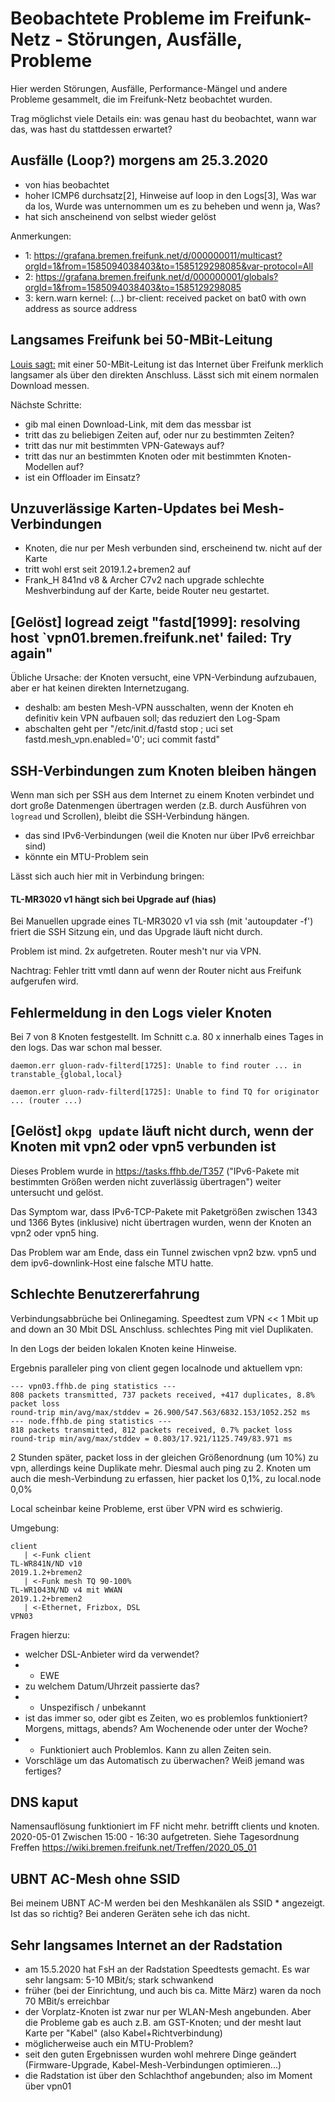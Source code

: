 # Beobachtete Probleme im Freifunk-Netz - Störungen, Ausfälle, Probleme

Hier werden Störungen, Ausfälle, Performance-Mängel und andere Probleme gesammelt, die im Freifunk-Netz beobachtet wurden.

Trag möglichst viele Details ein: was genau hast du beobachtet, wann war das, was hast du stattdessen erwartet?

## Ausfälle (Loop?) morgens am 25.3.2020
* von hias beobachtet
* hoher ICMP6 durchsatz[2], Hinweise auf loop in den Logs[3], Was war da los, Wurde was unternommen um es zu beheben und wenn ja, Was?
* hat sich anscheinend von selbst wieder gelöst

Anmerkungen:
* 1: https://grafana.bremen.freifunk.net/d/000000011/multicast?orgId=1&from=1585094038403&to=1585129298085&var-protocol=All
* 2: https://grafana.bremen.freifunk.net/d/000000001/globals?orgId=1&from=1585094038403&to=1585129298085
* 3: kern.warn kernel: (...) br-client: received packet on bat0 with own address as source address


## Langsames Freifunk bei 50-MBit-Leitung
[Louis sagt:](https://wiki.ffhb.de/Treffen/2020_03_20#protokoll_fehler-geschwindigkeit-des-freifunks-warum-ist-das-so-langsam_wie-%C3%A4u%C3%9Fern-sich-die-probleme) mit einer 50-MBit-Leitung ist das Internet über Freifunk merklich langsamer als über den direkten Anschluss. Lässt sich mit einem normalen Download messen.

Nächste Schritte:
* gib mal einen Download-Link, mit dem das messbar ist
* tritt das zu beliebigen Zeiten auf, oder nur zu bestimmten Zeiten?
* tritt das nur mit bestimmten VPN-Gateways auf?
* tritt das nur an bestimmten Knoten oder mit bestimmten Knoten-Modellen auf?
* ist ein Offloader im Einsatz?


## Unzuverlässige Karten-Updates bei Mesh-Verbindungen
* Knoten, die nur per Mesh verbunden sind, erscheinend tw. nicht auf der Karte
* tritt wohl erst seit 2019.1.2+bremen2 auf
* Frank_H 841nd v8 & Archer C7v2 nach upgrade schlechte Meshverbindung auf der Karte, beide Router neu gestartet.


## [Gelöst] logread zeigt "fastd[1999]: resolving host `vpn01.bremen.freifunk.net' failed: Try again"
Übliche Ursache: der Knoten versucht, eine VPN-Verbindung aufzubauen, aber er hat keinen direkten Internetzugang.
- deshalb: am besten Mesh-VPN ausschalten, wenn der Knoten eh definitiv kein VPN aufbauen soll; das reduziert den Log-Spam
- abschalten geht per "/etc/init.d/fastd stop ; uci set fastd.mesh_vpn.enabled='0'; uci commit fastd"


## SSH-Verbindungen zum Knoten bleiben hängen
Wenn man sich per SSH aus dem Internet zu einem Knoten verbindet und dort große Datenmengen übertragen werden (z.B. durch Ausführen von `logread` und Scrollen), bleibt die SSH-Verbindung hängen.

- das sind IPv6-Verbindungen (weil die Knoten nur über IPv6 erreichbar sind)
- könnte ein MTU-Problem sein

Lässt sich auch hier mit in Verbindung bringen:
#### TL-MR3020 v1 hängt sich bei Upgrade auf (hias)
Bei Manuellen upgrade eines TL-MR3020 v1  via ssh (mit 'autoupdater -f')
friert die SSH Sitzung ein, und das Upgrade läuft nicht durch.

Problem ist mind. 2x aufgetreten.
Router mesh't nur via VPN.

Nachtrag:
Fehler tritt vmtl dann auf wenn der Router nicht aus Freifunk aufgerufen wird.

## Fehlermeldung in den Logs vieler Knoten
Bei 7 von 8 Knoten festgestellt.
Im Schnitt c.a. 80 x innerhalb eines Tages in den logs.
Das war schon mal besser.
```
daemon.err gluon-radv-filterd[1725]: Unable to find router ... in transtable_{global,local}

daemon.err gluon-radv-filterd[1725]: Unable to find TQ for originator ... (router ...)
```

## [Gelöst] `okpg update` läuft nicht durch, wenn der Knoten mit vpn2 oder vpn5 verbunden ist
Dieses Problem wurde in https://tasks.ffhb.de/T357 ("IPv6-Pakete mit bestimmten Größen werden nicht zuverlässig übertragen") weiter untersucht und gelöst.

Das Symptom war, dass IPv6-TCP-Pakete mit Paketgrößen zwischen 1343 und 1366 Bytes (inklusive) nicht übertragen wurden, wenn der Knoten an vpn2 oder vpn5 hing.

Das Problem war am Ende, dass ein Tunnel zwischen vpn2 bzw. vpn5 und dem ipv6-downlink-Host eine falsche MTU hatte.

## Schlechte Benutzererfahrung
Verbindungsabbrüche  bei Onlinegaming.
Speedtest zum VPN << 1 Mbit up and down an 30 Mbit DSL Anschluss.
schlechtes Ping mit viel Duplikaten.

In den Logs der beiden lokalen Knoten keine Hinweise.

Ergebnis paralleler ping von client gegen localnode und aktuellem vpn:
```
--- vpn03.ffhb.de ping statistics ---
808 packets transmitted, 737 packets received, +417 duplicates, 8.8% packet loss
round-trip min/avg/max/stddev = 26.900/547.563/6832.153/1052.252 ms
--- node.ffhb.de ping statistics ---
818 packets transmitted, 812 packets received, 0.7% packet loss
round-trip min/avg/max/stddev = 0.803/17.921/1125.749/83.971 ms
```
2 Stunden später, packet loss in der gleichen Größenordnung (um 10%) zu vpn, allerdings keine Duplikate mehr.
Diesmal auch ping zu 2. Knoten um auch die mesh-Verbindung zu erfassen, hier packet los 0,1%, zu local.node 0,0%

Local scheinbar keine Probleme, erst über VPN wird es schwierig.

Umgebung:
```
client
   | <-Funk client
TL-WR841N/ND v10
2019.1.2+bremen2
   | <-Funk mesh TQ 90-100%
TL-WR1043N/ND v4 mit WWAN
2019.1.2+bremen2
   | <-Ethernet, Frizbox, DSL
VPN03
```

Fragen hierzu:
* welcher DSL-Anbieter wird da verwendet?
* - EWE
* zu welchem Datum/Uhrzeit passierte das?
* - Unspezifisch / unbekannt
* ist das immer so, oder gibt es Zeiten, wo es problemlos funktioniert? Morgens, mittags, abends? Am Wochenende oder unter der Woche?
* - Funktioniert auch Problemlos. Kann zu allen Zeiten sein.
* Vorschläge um das Automatisch zu überwachen? Weiß jemand was fertiges?

## DNS kaput
Namensauflösung funktioniert im FF nicht mehr.
betrifft clients und knoten.
2020-05-01
Zwischen 15:00 - 16:30 aufgetreten.
Siehe Tagesordnung Freffen
https://wiki.bremen.freifunk.net/Treffen/2020_05_01

## UBNT AC-Mesh ohne SSID
Bei meinem UBNT AC-M werden bei den Meshkanälen als SSID * angezeigt.
Ist das so richtig? Bei anderen Geräten sehe ich das nicht.


## Sehr langsames Internet an der Radstation
* am 15.5.2020 hat FsH an der Radstation Speedtests gemacht. Es war sehr langsam: 5-10 MBit/s; stark schwankend
* früher (bei der Einrichtung, und auch bis ca. Mitte März) waren da noch 70 MBit/s erreichbar
* der Vorplatz-Knoten ist zwar nur per WLAN-Mesh angebunden. Aber die Probleme gab es auch z.B. am GST-Knoten; und der mesht laut Karte per "Kabel" (also Kabel+Richtverbindung)
* möglicherweise auch ein MTU-Problem?
* seit den guten Ergebnissen wurden wohl mehrere Dinge geändert (Firmware-Upgrade, Kabel-Mesh-Verbindungen optimieren...)
* die Radstation ist über den Schlachthof angebunden; also im Moment über vpn01
